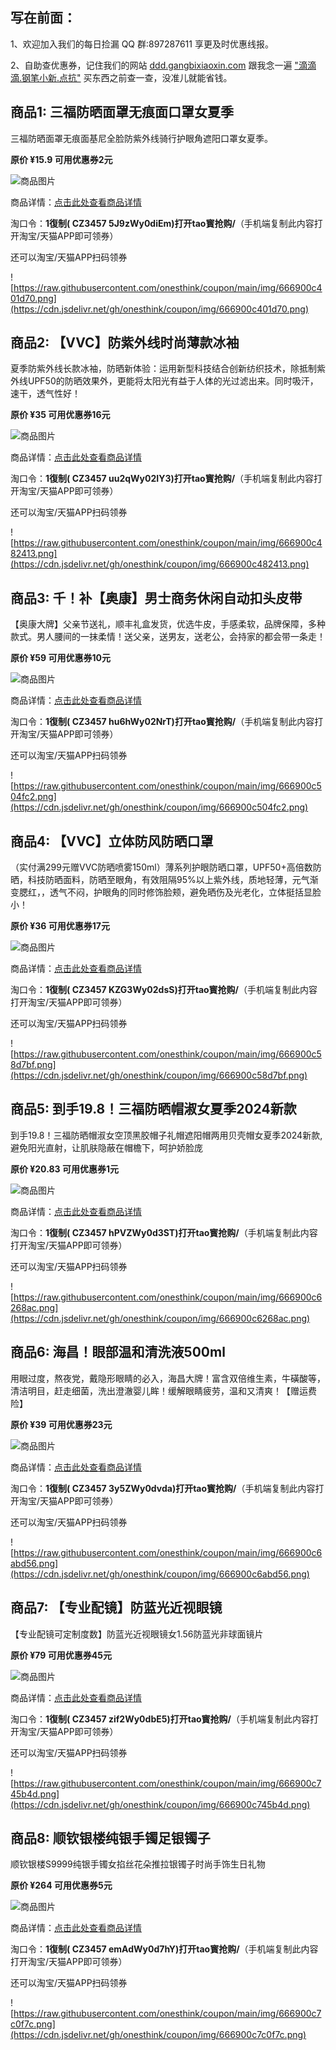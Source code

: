 ## 写在前面：

1、欢迎加入我们的每日捡漏 QQ 群:897287611 享更及时优惠线报。

2、自助查优惠券，记住我们的网站 [ddd.gangbixiaoxin.com](https://ddd.gangbixiaoxin.com) 跟我念一遍 ["滴滴滴.钢笔小新.点抗"](https://ddd.gangbixiaoxin.com) 买东西之前查一查，没准儿就能省钱。

## 商品1: 三福防晒面罩无痕面口罩女夏季

三福防晒面罩无痕面基尼全脸防紫外线骑行护眼角遮阳口罩女夏季。

**原价 ¥15.9 可用优惠券2元**

![商品图片](https://img.alicdn.com/i3/397259828/O1CN01ritpx92MTHU3uzUMp_!!397259828.jpg)

商品详情：[点击此处查看商品详情](https://s.click.taobao.com/t?e=m%3D2%26s%3D4YPxa%2BpIkM1w4vFB6t2Z2ueEDrYVVa64yK8Cckff7TXLWlSKdGSYDkFVaqgLQhpj1aH1Hk3GeOjWbLW7uhxyboGvCrJWHk1%2FTyVl44vrPmd3miNKHWpinpVm%2FOAUUFw71qrpxiwMoCNxc1AtbZGVS6Vrfyv%2BsXwUd%2FlwH6uUtbuMHuv7RoNv0Q0jFsbsQ7KWitqitHyCf4I60rWdolQd0ak4GkXyykvDFgTCygAttCWxw9gziEexrRP1CiFnGv2PlbRMz6GTKAYZjQKfJ2UQf03O4wtQ3K90XXhKrcBJdMyifmDyiZnRDRYMdfQ7o615X0%2B3obhRTo5xKmPmpIKZsA%3D%3D&amp;union_lens=lensId:TAPI@1718157496@213f13ee_110b_1900a2ad0d6_adcc@01)

淘口令：**1復制( CZ3457 5J9zWy0diEm)打开tao寳抢购/**（手机端复制此内容打开淘宝/天猫APP即可领券）</p>

还可以淘宝/天猫APP扫码领券

![https://raw.githubusercontent.com/onesthink/coupon/main/img/666900c401d70.png](https://cdn.jsdelivr.net/gh/onesthink/coupon/img/666900c401d70.png)

## 商品2: 【VVC】防紫外线时尚薄款冰袖

夏季防紫外线长款冰袖，防晒新体验：运用新型科技结合创新纺织技术，除抵制紫外线UPF50的防晒效果外，更能将太阳光有益于人体的光过滤出来。同时吸汗，速干，透气性好！

**原价 ¥35 可用优惠券16元**

![商品图片](https://img.alicdn.com/i2/3697853843/O1CN01ayMcvB1eG8pgcAZTi_!!3697853843.jpg)

商品详情：[点击此处查看商品详情](https://s.click.taobao.com/t?e=m%3D2%26s%3D0N3Q7MTnf8tw4vFB6t2Z2ueEDrYVVa64yK8Cckff7TXLWlSKdGSYDkFVaqgLQhpjlovu%2FCElQOvWbLW7uhxyboGvCrJWHk1%2FTyVl44vrPmd3miNKHWpinpVm%2FOAUUFw71qrpxiwMoCNxc1AtbZGVS93h3Z9D1Ed2QkYBtv1PVK8LZMqoQW%2BfuKGzo1lVxIioCuGkt7EzrsAb%2B42jf5jfEvYTDHv%2Bh37SluxPiGcsIdWaj15Rc%2FMzxKeunK7W7y4ykYa%2B6kEEIxg4%2BfirBrx7mM7AMx9cWAx%2BEiM%2FlSG%2FbZSUfrbkJ7s3ro2%2F678CM477U1NVKZy3ECfGDF1NzTQoPw%3D%3D&amp;union_lens=lensId:TAPI@1718157497@21676e63_1126_1900a2ad5ec_1818@01)

淘口令：**1復制( CZ3457 uu2qWy02IY3)打开tao寳抢购/**（手机端复制此内容打开淘宝/天猫APP即可领券）</p>

还可以淘宝/天猫APP扫码领券

![https://raw.githubusercontent.com/onesthink/coupon/main/img/666900c482413.png](https://cdn.jsdelivr.net/gh/onesthink/coupon/img/666900c482413.png)

## 商品3: 千！补【奥康】男士商务休闲自动扣头皮带

【奥康大牌】父亲节送礼，顺丰礼盒发货，优选牛皮，手感柔软，品牌保障，多种款式。男人腰间的一抹柔情！送父亲，送男友，送老公，会持家的都会带一条走！

**原价 ¥59 可用优惠券10元**

![商品图片](https://img.alicdn.com/i2/2088208824/O1CN01wxbTh92F3RWqZWzTy_!!2088208824.jpg)

商品详情：[点击此处查看商品详情](https://s.click.taobao.com/t?e=m%3D2%26s%3D8QMKkD6NcBFw4vFB6t2Z2ueEDrYVVa64yK8Cckff7TXLWlSKdGSYDkFVaqgLQhpj79%2FTFaMDK6TWbLW7uhxyboGvCrJWHk1%2FTyVl44vrPmd3miNKHWpinpVm%2FOAUUFw71qrpxiwMoCNxc1AtbZGVSzZ%2BdDqTyUY2NQJJPT0Ou6oLZMqoQW%2BfuKGzo1lVxIioiKzgb6nUCViFvWA1AyYpkL9ELKFKqfEw8VsgwRRdpsPmDCtwFakpggeuyXZcbRz00fyAOQpJeWY4%2BfirBrx7mM7AMx9cWAx%2BEiM%2FlSG%2FbZQ0d%2FiSAP%2FQRBQMjilJHb2xU1NVKZy3ECfGDF1NzTQoPw%3D%3D&amp;union_lens=lensId:TAPI@1718157499@2107fcdd_1186_1900a2adae6_1ce1@01)

淘口令：**1復制( CZ3457 hu6hWy02NrT)打开tao寳抢购/**（手机端复制此内容打开淘宝/天猫APP即可领券）</p>

还可以淘宝/天猫APP扫码领券

![https://raw.githubusercontent.com/onesthink/coupon/main/img/666900c504fc2.png](https://cdn.jsdelivr.net/gh/onesthink/coupon/img/666900c504fc2.png)

## 商品4: 【VVC】立体防风防晒口罩

（实付满299元赠VVC防晒喷雾150ml）薄系列护眼防晒口罩，UPF50+高倍数防晒，科技防晒面料，防晒至眼角，有效阻隔95%以上紫外线，质地轻薄，元气渐变腮红，，透气不闷，护眼角的同时修饰脸颊，避免晒伤及光老化，立体挺括显脸小！

**原价 ¥36 可用优惠券17元**

![商品图片](https://img.alicdn.com/imgextra/i3/2315786761/O1CN01eUAK4T1zoal9Rd6S9_!!2315786761.jpg)

商品详情：[点击此处查看商品详情](https://s.click.taobao.com/t?e=m%3D2%26s%3DFA6cooABBJNw4vFB6t2Z2ueEDrYVVa64yK8Cckff7TXLWlSKdGSYDnDfiRDslanSJ1gyddu7kN%2FWbLW7uhxyboGvCrJWHk1%2FTyVl44vrPmd3miNKHWpinpVm%2FOAUUFw71qrpxiwMoCNxc1AtbZGVS93h3Z9D1Ed2QkYBtv1PVK8LZMqoQW%2BfuKGzo1lVxIioj%2BGyz9ChA5395Fwwu12kJ7i%2BhdkZoWtCi%2BNhfpJBWbBwUTp6RbxH%2FtBO2QHvMvYQJw0DweaxRlQ4%2BfirBrx7mM7AMx9cWAx%2BEiM%2FlSG%2FbZSzAJWF1oqImRvqXg53GXvoU1NVKZy3ECfGDF1NzTQoPw%3D%3D&amp;union_lens=lensId:TAPI@1718157500@213c42f6_1192_1900a2ae0f0_b772@01)

淘口令：**1復制( CZ3457 KZG3Wy02dsS)打开tao寳抢购/**（手机端复制此内容打开淘宝/天猫APP即可领券）</p>

还可以淘宝/天猫APP扫码领券

![https://raw.githubusercontent.com/onesthink/coupon/main/img/666900c58d7bf.png](https://cdn.jsdelivr.net/gh/onesthink/coupon/img/666900c58d7bf.png)

## 商品5: 到手19.8！三福防晒帽淑女夏季2024新款

到手19.8！三福防晒帽淑女空顶黑胶帽子礼帽遮阳帽两用贝壳帽女夏季2024新款,避免阳光直射，让肌肤隐蔽在帽檐下，呵护娇脸庞

**原价 ¥20.83 可用优惠券1元**

![商品图片](https://img.alicdn.com/i3/397259828/O1CN017pxcgV2MTHSSYpkin_!!397259828.jpg)

商品详情：[点击此处查看商品详情](https://s.click.taobao.com/t?e=m%3D2%26s%3DM6lxvrEnvwpw4vFB6t2Z2ueEDrYVVa64yK8Cckff7TXLWlSKdGSYDnDfiRDslanSRitN3%2FurF3zWbLW7uhxyboGvCrJWHk1%2FTyVl44vrPmd3miNKHWpinpVm%2FOAUUFw71qrpxiwMoCNxc1AtbZGVS6Vrfyv%2BsXwUd%2FlwH6uUtbuMHuv7RoNv0Q0jFsbsQ7KWGHD%2BlYINJvKKbtQa7SXk9BtVasXdg6HBSkdWuy3mvG8hsV8dTllXBsVG3lmO0U4ElbRMz6GTKAYZjQKfJ2UQf03O4wtQ3K90XXhKrcBJdMz0AgUFKw8JZ4cNIHZejDgHX0%2B3obhRTo5xKmPmpIKZsA%3D%3D&amp;union_lens=lensId:TAPI@1718157501@0b52367f_10f4_1900a2ae5a9_1100@01)

淘口令：**1復制( CZ3457 hPVZWy0d3ST)打开tao寳抢购/**（手机端复制此内容打开淘宝/天猫APP即可领券）</p>

还可以淘宝/天猫APP扫码领券

![https://raw.githubusercontent.com/onesthink/coupon/main/img/666900c6268ac.png](https://cdn.jsdelivr.net/gh/onesthink/coupon/img/666900c6268ac.png)

## 商品6: 海昌！眼部温和清洗液500ml

用眼过度，熬夜党，戴隐形眼睛的必入，海昌大牌！富含双倍维生素，牛磺酸等，清洁明目，赶走细菌，洗出澄澈婴儿眸！缓解眼睛疲劳，温和又清爽！【赠运费险】

**原价 ¥39 可用优惠券23元**

![商品图片](https://img.alicdn.com/imgextra/i3/2825989823/O1CN01SWtgZb2MQzToMPsXn_!!2825989823.jpg)

商品详情：[点击此处查看商品详情](https://s.click.taobao.com/t?e=m%3D2%26s%3DcX6Q%2B%2FMGGEBw4vFB6t2Z2ueEDrYVVa64yK8Cckff7TXLWlSKdGSYDnDfiRDslanSt4hWD5k2kjPWbLW7uhxyboGvCrJWHk1%2FTyVl44vrPmd3miNKHWpinpVm%2FOAUUFw71qrpxiwMoCNxc1AtbZGVSwCIldroJl2TtuFqY39ZdEvNEPXytV9ALoS4zvCRUrqu%2FyJLhiOoNifrP2ccHxZ%2Bl41lYHk0p9lz%2Bd0sgwv%2B6qN8ZT2k9xQVl1%2BckfJV9QupQSJbQaTfNvYbkJ5QxPS2Ci%2FKfJmqgrYAfWsUjZoD5RDuRxOFKg%2BKloXTlzfj9XJwDseal0NfMDXJpWvVCAyWdKJn5AyUbPoV&amp;union_lens=lensId:TAPI@1718157503@2107155a_1189_1900a2aeab3_89f2@01)

淘口令：**1復制( CZ3457 3y5ZWy0dvda)打开tao寳抢购/**（手机端复制此内容打开淘宝/天猫APP即可领券）</p>

还可以淘宝/天猫APP扫码领券

![https://raw.githubusercontent.com/onesthink/coupon/main/img/666900c6abd56.png](https://cdn.jsdelivr.net/gh/onesthink/coupon/img/666900c6abd56.png)

## 商品7: 【专业配镜】防蓝光近视眼镜

【专业配镜可定制度数】防蓝光近视眼镜女1.56防蓝光非球面镜片

**原价 ¥79 可用优惠券45元**

![商品图片](https://img.alicdn.com/bao/uploaded/i1/2216555892228/O1CN01YLRdaK1SKTOPL04gJ_!!0-item_pic.jpg)

商品详情：[点击此处查看商品详情](https://s.click.taobao.com/t?e=m%3D2%26s%3DhgfUYLjeA6dw4vFB6t2Z2ueEDrYVVa64yK8Cckff7TXLWlSKdGSYDnDfiRDslanSxq3IhSJN6GTWbLW7uhxyboGvCrJWHk1%2FTyVl44vrPmd3miNKHWpinpVm%2FOAUUFw71qrpxiwMoCNxc1AtbZGVS6nNuv4K5h4MSb2pXDxXIx%2FNEPXytV9ALoS4zvCRUrquI%2B3%2BkCbU36zcs6D1%2Bs635Vbp%2FJHnMS%2Fc1uTDaSqPfsOdVdMMt242rIzdv%2FLBNzc04grp5y5pDgAbkJ5QxPS2Ci%2FKfJmqgrYAfWsUjZoD5RBrt9X9xTwmqJQjxX%2F6O8q2Dseal0NfMDXJpWvVCAyWdKJn5AyUbPoV&amp;union_lens=lensId:TAPI@1718157504@213c42f6_1192_1900a2af05c_b86f@01)

淘口令：**1復制( CZ3457 zif2Wy0dbE5)打开tao寳抢购/**（手机端复制此内容打开淘宝/天猫APP即可领券）</p>

还可以淘宝/天猫APP扫码领券

![https://raw.githubusercontent.com/onesthink/coupon/main/img/666900c745b4d.png](https://cdn.jsdelivr.net/gh/onesthink/coupon/img/666900c745b4d.png)

## 商品8: 顺钦银楼纯银手镯足银镯子

顺钦银楼S9999纯银手镯女掐丝花朵推拉银镯子时尚手饰生日礼物

**原价 ¥264 可用优惠券5元**

![商品图片](https://img.alicdn.com/bao/uploaded/i1/1917482431/O1CN01qLdjw81TpRQtZKlA1_!!0-item_pic.jpg)

商品详情：[点击此处查看商品详情](https://s.click.taobao.com/t?e=m%3D2%26s%3DQIojPEeyUCRw4vFB6t2Z2ueEDrYVVa64yK8Cckff7TXLWlSKdGSYDnDfiRDslanSlovu%2FCElQOvWbLW7uhxyboGvCrJWHk1%2FTyVl44vrPmd3miNKHWpinpVm%2FOAUUFw71qrpxiwMoCNxc1AtbZGVS33TCB2EH%2FlISmaPHWVsDTILZMqoQW%2BfuKGzo1lVxIio%2BvqOiZ42uLUx1eVd7EUH%2BO9EWkjfavVw4ORysZWiGkp574a%2FNU3Ch6ggJvoFiY4kuIaS1HwvR8k4%2BfirBrx7mM7AMx9cWAx%2BEiM%2FlSG%2FbZSDMWCYnc8lR3QyoHVi%2FK5sU1NVKZy3ECfGDF1NzTQoPw%3D%3D&amp;union_lens=lensId:TAPI@1718157507@2104130b_11a2_1900a2af9bc_d5b1@01)

淘口令：**1復制( CZ3457 emAdWy0d7hY)打开tao寳抢购/**（手机端复制此内容打开淘宝/天猫APP即可领券）</p>

还可以淘宝/天猫APP扫码领券

![https://raw.githubusercontent.com/onesthink/coupon/main/img/666900c7c0f7c.png](https://cdn.jsdelivr.net/gh/onesthink/coupon/img/666900c7c0f7c.png)

